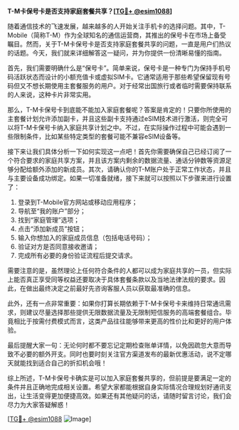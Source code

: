 **T-M卡保号卡是否支持家庭套餐共享？[[TG💪+ @esim1088](https://t.me/s/esim1088)]**

随着通信技术的飞速发展，越来越多的人开始关注手机卡的选择问题。其中，T-Mobile（简称T-M）作为全球知名的通信运营商，其推出的保号卡在市场上备受瞩目。然而，关于T-M卡保号卡是否支持家庭套餐共享的问题，一直是用户们热议的话题。今天，我们就来详细解答这一疑问，并为你提供一份清晰易懂的指南。

首先，我们需要明确什么是“保号卡”。简单来说，保号卡是一种专门为保持手机号码活跃状态而设计的小额充值卡或虚拟SIM卡。它通常适用于那些希望保留现有号码但又不想长期使用主套餐服务的用户。对于经常出国旅行或者临时需要保持联系的人来说，这种卡片非常实用。

那么，T-M卡保号卡到底能不能加入家庭套餐呢？答案是肯定的！只要你所使用的主套餐计划允许添加副卡，并且这些副卡支持通过eSIM技术进行激活，则完全可以将T-M卡保号卡纳入家庭共享计划之中。不过，在实际操作过程中可能会遇到一些限制条件，比如某些特定类型的套餐可能不兼容eSIM设备等。

接下来让我们具体分析一下如何实现这一点吧！首先你需要确保自己已经订阅了一个符合要求的家庭共享方案，并且该方案内剩余的数据流量、通话分钟数等资源足够分配给额外添加的新成员。其次，请确认你的T-M账户处于正常工作状态，并且与主要设备成功绑定。如果一切准备就绪，接下来就可以按照以下步骤来进行设置了：

1. 登录到T-Mobile官方网站或移动应用程序；
2. 导航至“我的账户”部分；
3. 找到“家庭管理”选项；
4. 点击“添加新成员”按钮；
5. 输入你想加入的家庭成员信息（包括电话号码）；
6. 验证对方是否同意接收邀请；
7. 完成所有必要的身份验证流程后提交请求。

需要注意的是，虽然理论上任何符合条件的人都可以成为家庭共享的一员，但实际上能否真正享受同等权益还要取决于具体套餐条款以及当地法律法规的要求。因此，在做出最终决定之前最好先咨询客服人员以获取最准确的信息。

此外，还有一点非常重要：如果你打算长期依赖于T-M卡保号卡来维持日常通讯需求，则建议尽量选择那些提供无限数据流量及无限制短信服务的高端套餐组合。毕竟相比于按需付费模式而言，这类产品往往能够带来更高的性价比和更好的用户体验。

最后提醒大家一句：无论何时都不要忘记定期检查账单详情，以免因疏忽大意而导致不必要的额外开支。同时也要时刻关注官方渠道发布的最新优惠活动，说不定哪天就能找到适合自己的折扣机会哦！

综上所述，T-M卡保号卡确实是可以加入家庭套餐共享的，但前提是要满足一定的条件并且正确地完成相关设置。希望大家都能根据自身实际情况合理规划好通讯支出，让生活变得更加便捷高效。如果还有其他疑问的话，请随时留言讨论，我们会尽力为大家答疑解惑！

[[TG💪+ @esim1088](https://t.me/s/esim1088) ![Image](https://i.postimg.cc/4NQfJmqS/Snipaste-2025-05-13-00-14-12.png)]